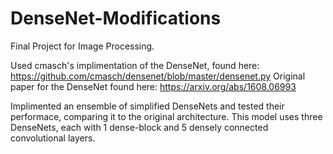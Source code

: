 # DenseNet-Modifications
Final Project for Image Processing. 

Used cmasch's implimentation of the DenseNet, found here: https://github.com/cmasch/densenet/blob/master/densenet.py
Original paper for the DenseNet found here: https://arxiv.org/abs/1608.06993

Implimented an ensemble of simplified DenseNets and tested their performace, comparing it to the original architecture.
This model uses three DenseNets, each with 1 dense-block and 5 densely connected convolutional layers. 
